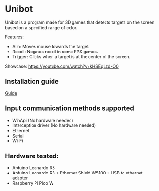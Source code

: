 # Unibot

Unibot is a program made for 3D games that detects targets on the screen based on a specified range of color.  
  
Features:
- Aim: Moves mouse towards the target.  
- Recoil: Negates recoil in some FPS games.  
- Trigger: Clicks when a target is at the center of the screen.  
  
Showcase: https://youtube.com/watch?v=kHSEqLzd-O0  

## Installation guide
[Guide](https://github.com/vike256/Unibot/wiki/Guide)

## Input communication methods supported
- WinApi (No hardware needed)
- Interception driver (No hardware needed)
- Ethernet
- Serial
- Wi-Fi

## Hardware tested:  
- Arduino Leonardo R3
- Arduino Leonardo R3 + Ethernet Shield W5100 + USB to ethernet adapter 
- Raspberry Pi Pico W
